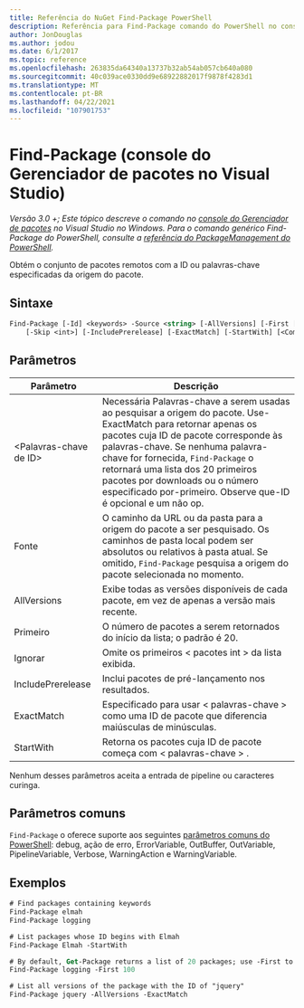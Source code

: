 ```yaml
---
title: Referência do NuGet Find-Package PowerShell
description: Referência para Find-Package comando do PowerShell no console do Gerenciador de pacotes NuGet no Visual Studio.
author: JonDouglas
ms.author: jodou
ms.date: 6/1/2017
ms.topic: reference
ms.openlocfilehash: 263835da64340a13737b32ab54ab057cb640a080
ms.sourcegitcommit: 40c039ace0330dd9e68922882017f9878f4283d1
ms.translationtype: MT
ms.contentlocale: pt-BR
ms.lasthandoff: 04/22/2021
ms.locfileid: "107901753"
---
```

# <a name="find-package-package-manager-console-in-visual-studio"></a>Find-Package (console do Gerenciador de pacotes no Visual Studio)

*Versão 3.0 +; Este tópico descreve o comando no [console do Gerenciador de pacotes](../../consume-packages/install-use-packages-powershell.md) no Visual Studio no Windows. Para o comando genérico Find-Package do PowerShell, consulte a [referência do PackageManagement do PowerShell](/powershell/module/packagemanagement).*

Obtém o conjunto de pacotes remotos com a ID ou palavras-chave especificadas da origem do pacote.

## <a name="syntax"></a>Sintaxe

```ps
Find-Package [-Id] <keywords> -Source <string> [-AllVersions] [-First [<int>]]
    [-Skip <int>] [-IncludePrerelease] [-ExactMatch] [-StartWith] [<CommonParameters>]
```

## <a name="parameters"></a>Parâmetros

| Parâmetro | Descrição |
| --- | --- |
| &lt;Palavras-chave de ID&gt; | Necessária Palavras-chave a serem usadas ao pesquisar a origem do pacote. Use-ExactMatch para retornar apenas os pacotes cuja ID de pacote corresponde às palavras-chave. Se nenhuma palavra-chave for fornecida, `Find-Package` o retornará uma lista dos 20 primeiros pacotes por downloads ou o número especificado por-primeiro. Observe que-ID é opcional e um não op. |
| Fonte | O caminho da URL ou da pasta para a origem do pacote a ser pesquisado. Os caminhos de pasta local podem ser absolutos ou relativos à pasta atual. Se omitido, `Find-Package` pesquisa a origem do pacote selecionada no momento. |
| AllVersions | Exibe todas as versões disponíveis de cada pacote, em vez de apenas a versão mais recente. |
| Primeiro | O número de pacotes a serem retornados do início da lista; o padrão é 20. |
| Ignorar | Omite os primeiros &lt; pacotes int &gt; da lista exibida.  |
| IncludePrerelease | Inclui pacotes de pré-lançamento nos resultados. |
| ExactMatch | Especificado para usar &lt; palavras-chave &gt; como uma ID de pacote que diferencia maiúsculas de minúsculas. |
| StartWith | Retorna os pacotes cuja ID de pacote começa com &lt; palavras-chave &gt; . |

Nenhum desses parâmetros aceita a entrada de pipeline ou caracteres curinga.

## <a name="common-parameters"></a>Parâmetros comuns

`Find-Package` o oferece suporte aos seguintes [parâmetros comuns do PowerShell](/powershell/module/microsoft.powershell.core/about/about_commonparameters): debug, ação de erro, ErrorVariable, OutBuffer, OutVariable, PipelineVariable, Verbose, WarningAction e WarningVariable.

## <a name="examples"></a>Exemplos

```ps
# Find packages containing keywords
Find-Package elmah
Find-Package logging

# List packages whose ID begins with Elmah
Find-Package Elmah -StartWith

# By default, Get-Package returns a list of 20 packages; use -First to show more
Find-Package logging -First 100

# List all versions of the package with the ID of "jquery"
Find-Package jquery -AllVersions -ExactMatch
```